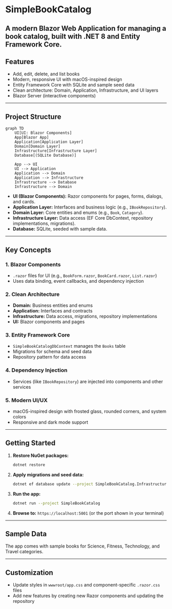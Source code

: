 # SimpleBookCatalog

A modern Blazor Web Application for managing a book catalog, built with .NET 8 and Entity Framework Core.
---

## Features
- Add, edit, delete, and list books
- Modern, responsive UI with macOS-inspired design
- Entity Framework Core with SQLite and sample seed data
- Clean architecture: Domain, Application, Infrastructure, and UI layers
- Blazor Server (interactive components)

---

## Project Structure

```mermaid
graph TD
    UI[UI: Blazor Components]
    App[Blazor App]
    Application[Application Layer]
    Domain[Domain Layer]
    Infrastructure[Infrastructure Layer]
    Database[(SQLite Database)]

    App --> UI
    UI --> Application
    Application --> Domain
    Application --> Infrastructure
    Infrastructure --> Database
    Infrastructure --> Domain
```

- **UI (Blazor Components):** Razor components for pages, forms, dialogs, and cards.
- **Application Layer:** Interfaces and business logic (e.g., `IBookRepository`).
- **Domain Layer:** Core entities and enums (e.g., `Book`, `Catagory`).
- **Infrastructure Layer:** Data access (EF Core DbContext, repository implementations, migrations).
- **Database:** SQLite, seeded with sample data.

---

## Key Concepts

### 1. Blazor Components
- `.razor` files for UI (e.g., `BookForm.razor`, `BookCard.razor`, `List.razor`)
- Uses data binding, event callbacks, and dependency injection

### 2. Clean Architecture
- **Domain:** Business entities and enums
- **Application:** Interfaces and contracts
- **Infrastructure:** Data access, migrations, repository implementations
- **UI:** Blazor components and pages

### 3. Entity Framework Core
- `SimpleBookCatalogDbContext` manages the `Books` table
- Migrations for schema and seed data
- Repository pattern for data access

### 4. Dependency Injection
- Services (like `IBookRepository`) are injected into components and other services

### 5. Modern UI/UX
- macOS-inspired design with frosted glass, rounded corners, and system colors
- Responsive and dark mode support

---

## Getting Started

1. **Restore NuGet packages:**
   ```sh
   dotnet restore
   ```
2. **Apply migrations and seed data:**
   ```sh
   dotnet ef database update --project SimpleBookCatalog.Infrastructure
   ```
3. **Run the app:**
   ```sh
   dotnet run --project SimpleBookCatalog
   ```
4. **Browse to:** `https://localhost:5001` (or the port shown in your terminal)

---

## Sample Data
The app comes with sample books for Science, Fitness, Technology, and Travel categories.

---

## Customization
- Update styles in `wwwroot/app.css` and component-specific `.razor.css` files
- Add new features by creating new Razor components and updating the repository

